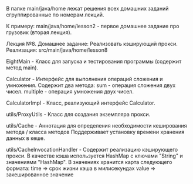 В папке main/java/home лежат решения всех домашних заданий сгруппированные по номерам лекций.

К примеру: main/java/home/lesson2 - первое домашнее задание про грузовик (вторая лекция).


Лекция №8.
Домашнее задание: Реализовать кэширующий прокси.
Реализация: src/main/java/home/lesson8

EightMain - Класс для запуска и тестирования программы (содержит метод main).

Calculator - Интерфейс для выполнения операций сложения и умножения.
Содержит два метода:
sum - операция сложения двух чисел.
multiple - операция умножения двух чисел.

CalculatorImpl - Класс, реализующий интерфейс Calculator.

utils/ProxyUtils - Класс для создания экземпляра прокси.

utils/Cache - Аннотация для определения необходимости кеширования метода / класса методов
Поддерживает установку времени хранения данных в кеше.

utils/CacheInvocationHandler - Содержит реализацию кэширующего прокси.
В качестве кэша используется HashMap с ключами "String" и значениями "HashMap".
В значениях хранится карта следующего формата:
time => срок жизни кэша в милисекундах
value => закешированное значение